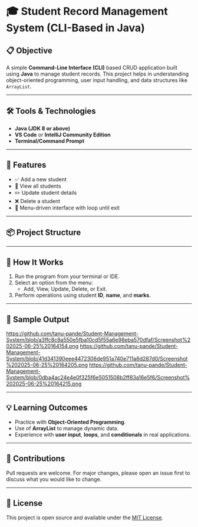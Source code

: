 # 🎓 Student Record Management System (CLI-Based in Java)

## 📋 Objective
A simple **Command-Line Interface (CLI)** based CRUD application built using **Java** to manage student records. This project helps in understanding object-oriented programming, user input handling, and data structures like `ArrayList`.

---

## 🛠️ Tools & Technologies
- **Java (JDK 8 or above)**
- **VS Code** or **IntelliJ Community Edition**
- **Terminal/Command Prompt**

---

## 🚀 Features
- ✅ Add a new student
- 📄 View all students
- ✏️ Update student details
- ❌ Delete a student
- 🔁 Menu-driven interface with loop until exit

---

## 📦 Project Structure

---

## 🧪 How It Works
1. Run the program from your terminal or IDE.
2. Select an option from the menu:
    - Add, View, Update, Delete, or Exit.
3. Perform operations using student **ID**, **name**, and **marks**.

---

## 📸 Sample Output
https://github.com/tanu-pande/Student-Management-System/blob/a3ffc8c8a550e5fba10cd5f55a6e98eba570dfaf/Screenshot%202025-06-25%20164154.png
https://github.com/tanu-pande/Student-Management-System/blob/41d341390eee4472306de951a740e711a6d287d0/Screenshot%202025-06-25%20164205.png
https://github.com/tanu-pande/Student-Management-System/blob/0dba4ac24e4e0f325f6e5051508b2ff83a16e5f6/Screenshot%202025-06-25%20164215.png

---

## 💡 Learning Outcomes
- Practice with **Object-Oriented Programming**.
- Use of **ArrayList** to manage dynamic data.
- Experience with **user input**, **loops**, and **conditionals** in real applications.

---

## 🤝 Contributions
Pull requests are welcome. For major changes, please open an issue first to discuss what you would like to change.

---

## 📜 License
This project is open source and available under the [MIT License](LICENSE).

